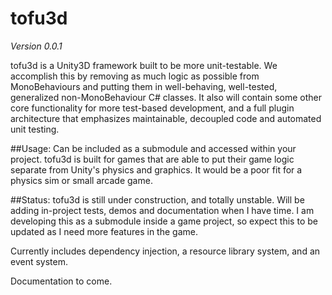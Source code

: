 # tofu3d
*Version 0.0.1*

tofu3d is a Unity3D framework built to be more unit-testable. We accomplish this by removing as much logic as possible from MonoBehaviours and putting them in well-behaving, well-tested, generalized non-MonoBehaviour C# classes. It also will contain some other core functionality for more test-based development, and a full plugin architecture that emphasizes maintainable, decoupled code and automated unit testing.

##Usage:
Can be included as a submodule and accessed within your project.
tofu3d is built for games that are able to put their game logic separate from Unity's physics and graphics. It would be a poor fit for a physics sim or small arcade game.

##Status:
tofu3d is still under construction, and totally unstable. Will be adding in-project tests, demos and documentation when I have time. I am developing this as a submodule inside a game project, so expect this to be updated as I need more features in the game.

Currently includes dependency injection, a resource library system, and an event system.

Documentation to come.
